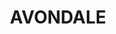 ---
lastmod: '2025-04-06T06:05:20+00:00'
latitude: -34.505411
layout: suburb
longitude: 150.766132
postcode: '2530'
state: NSW
title: AVONDALE
url: /nsw/avondale/
---